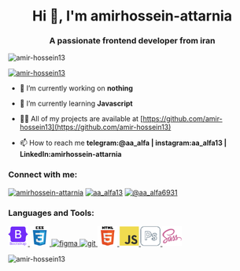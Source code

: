 <h1 align="center">Hi 👋, I'm amirhossein-attarnia</h1>
<h3 align="center">A passionate frontend developer from iran</h3>

<p align="left"> <img src="https://komarev.com/ghpvc/?username=amir-hossein13&label=Profile%20views&color=0e75b6&style=flat" alt="amir-hossein13" /> </p>

<p align="left"> <a href="https://github.com/ryo-ma/github-profile-trophy"><img src="https://github-profile-trophy.vercel.app/?username=amir-hossein13" alt="amir-hossein13" /></a> </p>

- 🔭 I’m currently working on **nothing**

- 🌱 I’m currently learning **Javascript**

- 👨‍💻 All of my projects are available at [https://github.com/amir-hossein13](https://github.com/amir-hossein13)

- 📫 How to reach me **telegram:@aa_alfa | instagram:aa_alfa13 | LinkedIn:amirhossein-attarnia**

<h3 align="left">Connect with me:</h3>
<p align="left">
<a href="https://linkedin.com/in/amirhossein-attarnia" target="blank"><img align="center" src="https://raw.githubusercontent.com/rahuldkjain/github-profile-readme-generator/master/src/images/icons/Social/linked-in-alt.svg" alt="amirhossein-attarnia" height="30" width="40" /></a>
<a href="https://instagram.com/aa_alfa13" target="blank"><img align="center" src="https://raw.githubusercontent.com/rahuldkjain/github-profile-readme-generator/master/src/images/icons/Social/instagram.svg" alt="aa_alfa13" height="30" width="40" /></a>
<a href="https://www.youtube.com/c/@aa_alfa6931" target="blank"><img align="center" src="https://raw.githubusercontent.com/rahuldkjain/github-profile-readme-generator/master/src/images/icons/Social/youtube.svg" alt="@aa_alfa6931" height="30" width="40" /></a>
</p>

<h3 align="left">Languages and Tools:</h3>
<p align="left"> <a href="https://getbootstrap.com" target="_blank" rel="noreferrer"> <img src="https://raw.githubusercontent.com/devicons/devicon/master/icons/bootstrap/bootstrap-plain-wordmark.svg" alt="bootstrap" width="40" height="40"/> </a> <a href="https://www.w3schools.com/css/" target="_blank" rel="noreferrer"> <img src="https://raw.githubusercontent.com/devicons/devicon/master/icons/css3/css3-original-wordmark.svg" alt="css3" width="40" height="40"/> </a> <a href="https://www.figma.com/" target="_blank" rel="noreferrer"> <img src="https://www.vectorlogo.zone/logos/figma/figma-icon.svg" alt="figma" width="40" height="40"/> </a> <a href="https://git-scm.com/" target="_blank" rel="noreferrer"> <img src="https://www.vectorlogo.zone/logos/git-scm/git-scm-icon.svg" alt="git" width="40" height="40"/> </a> <a href="https://www.w3.org/html/" target="_blank" rel="noreferrer"> <img src="https://raw.githubusercontent.com/devicons/devicon/master/icons/html5/html5-original-wordmark.svg" alt="html5" width="40" height="40"/> </a> <a href="https://developer.mozilla.org/en-US/docs/Web/JavaScript" target="_blank" rel="noreferrer"> <img src="https://raw.githubusercontent.com/devicons/devicon/master/icons/javascript/javascript-original.svg" alt="javascript" width="40" height="40"/> </a> <a href="https://www.photoshop.com/en" target="_blank" rel="noreferrer"> <img src="https://raw.githubusercontent.com/devicons/devicon/master/icons/photoshop/photoshop-line.svg" alt="photoshop" width="40" height="40"/> </a> <a href="https://sass-lang.com" target="_blank" rel="noreferrer"> <img src="https://raw.githubusercontent.com/devicons/devicon/master/icons/sass/sass-original.svg" alt="sass" width="40" height="40"/> </a> </p>

<p><img align="center" src="https://github-readme-stats.vercel.app/api/top-langs?username=amir-hossein13&show_icons=true&locale=en&layout=compact" alt="amir-hossein13" /></p>

